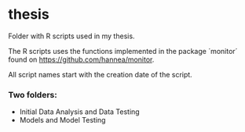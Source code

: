 # thesis
Folder with R scripts used in my thesis.

The R scripts uses the functions implemented in the package ´monitor´ found on https://github.com/hannea/monitor.

All script names start with the creation date of the script.

### Two folders:
* Initial Data Analysis and Data Testing
* Models and Model Testing
